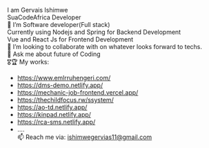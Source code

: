 I am Gervais Ishimwe \
SuaCodeAfrica Developer\
🔭 I’m Software developer(Full stack)\
Currently using Nodejs and Spring for Backend Development \
Vue and React Js for Frontend Development\
👯 I’m looking to collaborate with on whatever looks forward to techs.\
💬 Ask me about future of Coding\
🎖🏆 My works:  
* https://www.emlrruhengeri.com/
* https://dms-demo.netlify.app/ 
* https://mechanic-job-frontend.vercel.app/
* https://thechildfocus.rw/ssystem/ 
* https://ao-td.netlify.app/ 
* https://kinpad.netlify.app/
* https://rca-sms.netlify.app/
* .... \
📫 Reach me via: ishimwegervias11@gmail.com
